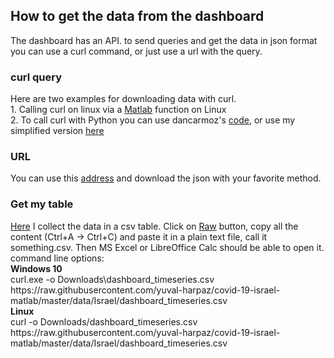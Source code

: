 ## How to get the data from the dashboard
The dashboard has an API. to send queries and get the data in json format you can use a curl command, or just use a url with the query.
### curl query
Here are two examples for downloading data with curl.<br>1. Calling curl on linux via a [Matlab](https://github.com/yuval-harpaz/covid-19-israel-matlab/blob/master/code/covid_Israel_moh_dashboard.m) function on Linux<br>2. To call curl with Python you can use dancarmoz's [code](https://github.com/dancarmoz/israel_moh_covid_dashboard_data/blob/master/mohdashboardapi.py), or use my simplified version [here](https://github.com/yuval-harpaz/covid-19-israel-matlab/blob/master/code/get_dashboard_data.py)
### URL
You can use this [address](https://datadashboardapi.health.gov.il/api/queries/patientsPerDate) and download the json with your favorite method.
### Get my table
[Here](https://github.com/yuval-harpaz/covid-19-israel-matlab/blob/master/data/Israel/dashboard_timeseries.csv) I collect the data in a csv table. Click on [Raw](https://raw.githubusercontent.com/yuval-harpaz/covid-19-israel-matlab/master/data/Israel/dashboard_timeseries.csv) button, copy all the content (Ctrl+A -> Ctrl+C) and paste it in a plain text file, call it something.csv. Then MS Excel or LibreOffice Calc should be able to open it.<br>command line options:<br>**Windows 10**<br>curl.exe -o Downloads\dashboard_timeseries.csv https://<i></i>raw.githubusercontent.com/yuval-harpaz/covid-19-israel-matlab/master/data/Israel/dashboard_timeseries.csv
<br>
**Linux**<br>
curl -o Downloads/dashboard_timeseries.csv https://<i></i>raw.githubusercontent.com/yuval-harpaz/covid-19-israel-matlab/master/data/Israel/dashboard_timeseries.csv


